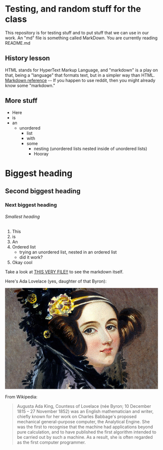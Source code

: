 # Testing, and random stuff for the class
This repository is for testing stuff and to put stuff that we can use in our work. An "md" file is something called MarkDown.
You are currently reading README.md

## History lesson
HTML stands for HyperText Markup Language, and "markdown" is a play on that, being a "language" that formats text, but in a simpler way than HTML.
[Markdown reference](https://docs.github.com/en/get-started/writing-on-github/getting-started-with-writing-and-formatting-on-github/basic-writing-and-formatting-syntax) -- If you happen to use reddit, then you might already know some "markdown." 

## More stuff

- Here
- is
- an
  - unordered
    - list
    - with
    - some
      - nesting (unordered lists nested inside of unordered lists)
      - Hooray
    
# Biggest heading
## Second biggest heading
### Next biggest heading
###### Smallest heading

1. This
2. is
3. An
4. Ordered list
   - trying an unordered list, nested in an ordered list
   - did it work?
5. Okay cool

Take a look at [THIS VERY FILE!!](https://raw.githubusercontent.com/BJC-HCIS-2022/test/main/README.md) to see the markdown itself. 

Here's Ada Lovelace (yes, daughter of that Byron):

![Ada Lovelace](https://github.com/BJC-HCIS-2022/test/blob/main/ava-lovelace.png)

From Wikipedia:
>Augusta Ada King, Countess of Lovelace (née Byron; 10 December 1815 – 27 November 1852) was an English mathematician and writer, chiefly known for her work on Charles Babbage's proposed mechanical general-purpose computer, the Analytical Engine. She was the first to recognise that the machine had applications beyond pure calculation, and to have published the first algorithm intended to be carried out by such a machine. As a result, she is often regarded as the first computer programmer.
